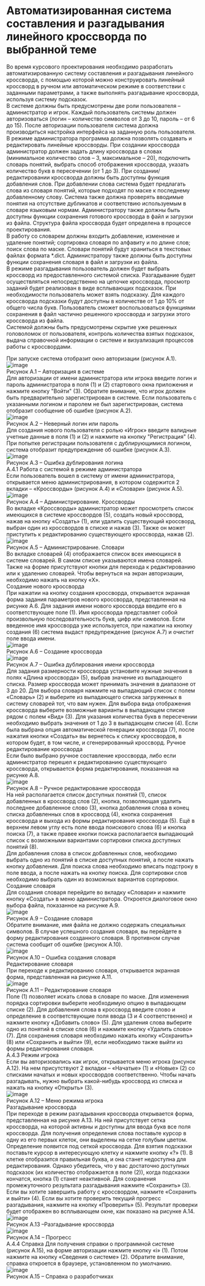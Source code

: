 # Автоматизированная система составления и разгадывания линейного кроссворда по выбранной теме  
Во время курсового проектирования необходимо разработать автоматизированную систему составления и разгадывания линейного кроссворда, с помощью которой можно конструировать линейный кроссворд в ручном или автоматическом режиме в соответствии с заданными параметрами, а также выполнять разгадывание кроссворда, используя систему подсказок.  
В системе должны быть предусмотрены две роли пользователя – администратор и игрок. Каждый пользователь системы должен авторизоваться (логин – количество символов от 3 до 10, пароль – от 6 до 15). После авторизации пользователя система должна производиться настройка интерфейса на заданную роль пользователя.  
В режиме администратора программа должна позволять создавать и редактировать линейные кроссворды. При создании кроссворда администратор должен задать длину кроссворда в словах (минимальное количество слов – 3, максимальное – 20), подключить словарь понятий, выбрать способ отображения кроссворда, указать количество букв в пересечении (от 1 до 3). При создании/редактировании кроссворда должны быть доступны функция добавления слов. При добавлении слова система будет предлагать слова из словаря понятий, которые подходят по маске к последнему добавленному слову. Система также должна проверять вводимые понятия на отсутствие дубликатов и соответствию используемым в словаре языковым нормам. Администратору также должны быть доступны функции сохранения готового кроссворда в файл и загрузки из файла. Структура файла кроссворда будет определена в процессе проектирования.  
В работу со словарем должны входить добавление, изменение и удаление понятий; сортировка словаря по алфавиту и по длине слов; поиск слова по маске. Словари понятий будут храниться в текстовых файлах формата *.dict. Администратору также должны быть доступны функции сохранения словаря в файл и загрузки из файла.  
В режиме разгадывания пользователь должен будет выбрать кроссворд из предоставленного системой списка. Разгадывание будет осуществляться непосредственно на цепочке кроссворда, просмотр заданий будет реализован в виде всплывающих подсказок. При необходимости пользователь может взять подсказку. Для каждого кроссворда подсказки будут доступны в количестве от 1 до 10% от общего числа букв. Пользователь сможет воспользоваться функциями сохранения в файл частично решенного кроссворда и загрузки этого кроссворда из файла.  
Системой должны быть предусмотрены скрытие уже решенных головоломок от пользователя, контроль количества взятых подсказок, выдача справочной информации о системе и визуализация процессов работы с кроссвордами.

При запуске система отобразит окно авторизации (рисунок А.1).  
![image](https://github.com/TitovAndrew/chainword/assets/61161730/e1e44717-6b60-4ad4-968a-21b8e1d7f67c)  
Рисунок А.1 – Авторизация в системе  
Для авторизации от имени администратора или игрока введите логин и пароль администратора в поля (1) и (2) стартового окна приложения и нажмите кнопку "Войти" (3). Обратите внимание, что игрок должен быть предварительно зарегистрирован в системе. Если пользователь с указанными логином и паролем не был зарегистрирован, система отобразит сообщение об ошибке (рисунок А.2).  
![image](https://github.com/TitovAndrew/chainword/assets/61161730/e694378b-a0ce-450b-8f78-b8fb926c96fe)  
Рисунок А.2 – Неверный логин или пароль  
Для создания нового пользователя с ролью «Игрок» введите валидные учетные данные в поля (1) и (2) и нажмите на кнопку "Регистрация" (4). При попытке регистрации пользователя с дублирующимися логином, система отобразит предупреждение об ошибке (рисунок А.3).  
![image](https://github.com/TitovAndrew/chainword/assets/61161730/85ce41c7-c689-43fb-b362-b2cd5310c484)  
Рисунок А.3 – Ошибка дублирования логина  
А.4.1 Работа с системой в режиме администратора  
Если пользователь вошел в систему от имени администратора, открывается меню администрирования, в котором содержится 2 вкладки – «Кроссворды» (рисунок А.4) и «Словари» (рисунок А.5).  
![image](https://github.com/TitovAndrew/chainword/assets/61161730/56824d98-7340-4850-9fc8-7b28cc0352fc)  
Рисунок А.4 – Администрирование. Кроссворды  
Во вкладке «Кроссворды» администратор может просмотреть список имеющихся в системе кроссвордов (5), создать новый кроссворд, нажав на кнопку «Создать» (1), или удалить существующий кроссворд, выбран один из кроссвордов в списке и нажав (3). Также он может приступить к редактированию существующего кроссворда, нажав (2).  
![image](https://github.com/TitovAndrew/chainword/assets/61161730/c050d916-7117-4105-a68b-7f62e2647b17)  
Рисунок А.5 – Администрирование. Словари  
Во вкладке словарей (4) отображается список всех имеющихся в системе словарей. В самом списке указываются имена словарей. Также на форме присутствуют кнопки для перехода к редактированию или к удалению словарей.
Чтобы вернуться на экран авторизации, необходимо нажать на кнопку «Х».  
Создание нового кроссворда  
При нажатии на кнопку создания кроссворда, открывается экранная форма задания параметров нового кроссворда, представленная на рисунке А.6. Для задания имени нового кроссворда введите его в соответствующее поле (1). Имя кроссворда представляет собой произвольную последовательность букв, цифр или символов. Если введенное имя кроссворда уже используется, при нажатии на кнопку создания (6) система выдаст предупреждение (рисунок А.7) и очистит поле ввода имени.  
![image](https://github.com/TitovAndrew/chainword/assets/61161730/24ec37d0-9900-4c5f-aee1-b973b9895deb)  
Рисунок А.6 – Создание кроссворда  
![image](https://github.com/TitovAndrew/chainword/assets/61161730/b838ed5d-5237-43e6-8ee1-f1bb059f71ad)  
Рисунок А.7 – Ошибка дублирования имени кроссворда  
Для задания размерности кроссворда установите нужные значения в полях «Длина кроссворда» (5), выбрав значение из выпадающего списка. Размер кроссворда может принимать значения в диапазоне от 3 до 20. 
Для выбора словаря нажмите на выпадающий список с полем «Словарь» (2) и выберите из выпадающего списка загруженных в систему словарей тот, что вам нужен.
Для выбора вида отображения кроссворда выберите возможные варианты в выпадающем списке рядом с полем «Вид» (3). Для указания количества букв в пересечении необходимо выбрать значения от 1 до 3 в выпадающем списке (4).
Если была выбрана опция автоматической генерации кроссворда (7), после нажатия кнопки «Создать» вы вернетесь к списку кроссвордов, в котором будет, в том числе, и сгенерированный кроссворд.
Ручное редактирование кроссворда  
Если было выбрано ручное составление кроссворда, либо если администратор перешел к редактированию существующего кроссворда, открывается форма редактирования, показанная на рисунке А.8.  
![image](https://github.com/TitovAndrew/chainword/assets/61161730/95386235-c3b9-4f3d-b8db-768defaee54e)  
Рисунок А.8 – Ручное редактирование кроссворда  
На ней располагается список доступных понятий (1), список добавленных в кроссворд слов (2), кнопка, позволяющая удалить последнее добавленное слово (3), кнопка добавления слова в конец списка добавленных слов в кроссворд (4), кнопка сохранения кроссворда и выхода из формы редактирования кроссворда (5). Ещё в верхнем левом углу есть поле ввода поискового слова (6) и кнопка поиска (7), а также правее кнопки поиска располагается выпадающий список с возможными вариантами сортировки списка доступных понятий (8).  
Для добавления слова в список добавленных слов, необходимо выбрать одно из понятий в списке доступных понятий, а после нажать кнопку добавления. Для поиска слова необходимо вписать подстроку в поле ввода, а после нажать на кнопку поиска. Для сортировки слов необходимо выбрать один из возможных вариантов сортировки.  
Создание словаря  
Для создания словаря перейдите во вкладку «Словари» и нажмите кнопку «Создать» в меню администратора. Откроется диалоговое окно выбора файла, показанное на рисунке А.9.  
![image](https://github.com/TitovAndrew/chainword/assets/61161730/975587ff-3acb-4d46-99ac-7cf926d70bc1)  
Рисунок А.9 – Создание словаря  
Обратите внимание, имя файла не должно содержать специальных символов. В случае успешного создания словаря, вы перейдете в форму редактирования созданного словаря. В противном случае система сообщит об ошибке (рисунок А.10).  
![image](https://github.com/TitovAndrew/chainword/assets/61161730/dc3257a3-66b3-476d-8ae2-7bbc9b274390)  
Рисунок А.10 – Ошибка создания словаря  
Редактирование словаря  
При переходе к редактированию словаря, открывается экранная форма, представленная на рисунке А.11.  
![image](https://github.com/TitovAndrew/chainword/assets/61161730/4d0c57a1-4484-4fc3-b309-dcee531e7dc8)  
Рисунок А.11 – Редактирование словаря  
Поле (1) позволяет искать слова в словаре по маске. Для изменения порядка сортировки выберите необходимую опцию в выпадающем списке (2). Для добавления слова в кроссворд введите слово и определение в соответствующие поля ввода (3 и 4 соответственно) и нажмите кнопку «Добавить слово» (5). Для удаления слова выберите одно из понятий в списке слов (6) и нажмите кнопку «Удалить слово» (7). Для сохранения словаря необходимо нажать кнопку «Сохранить» (8) или «Сохранить и выйти» (9), если необходимо также выйти из формы редактирования словаря.  
А.4.3 Режим игрока  
Если вы авторизовались как игрок, открывается меню игрока (рисунок А.12). На нем присутствуют 2 вкладки – «Начатые» (1) и «Новые» (2) со списками начатых и новых кроссвордов соответственно. Чтобы начать разгадывать, нужно выбрать какой-нибудь кроссворд из списка и нажать на кнопку «Открыть» (3).  
![image](https://github.com/TitovAndrew/chainword/assets/61161730/347ffc85-deb9-4ff1-8579-5b8af20376d8)   
Рисунок А.12 – Меню режима игрока  
Разгадывание кроссворда  
При переходе в режим разгадывания кроссворда открывается форма, представленная на рисунке А.13. На ней присутствует сетка кроссворда, на которой активны и доступны для ввода букв все поля кроссворда. Для получения определения слова поставьте курсор в одну из его первых клеток, они выделены на сетке голубым цветом. Определение появится под сеткой кроссворда.
Для взятия подсказки поставьте курсор в интересующую клетку и нажмите кнопку «?» (1). В клетке отобразится правильная буква, и она станет недоступна для редактирования. Однако убедитесь, что у вас достаточно доступных подсказок (их количество отображается в поле (2)), когда подсказки кончатся, кнопка (1) станет неактивной.
Для сохранения промежуточного результата разгадывания нажмите «Сохранить» (3). Если вы хотите завершить работу с кроссвордом, нажмите «Сохранить и выйти» (4). Если вы хотите проверить текущий прогресс разгадывания, нажмите на кнопку «Проверить» (5). Результат проверки будет отображен во всплывающем окне, как показано на рисунке А.14.  
![image](https://github.com/TitovAndrew/chainword/assets/61161730/76b3977d-da6d-4c95-8cfc-1e2869579d40)  
Рисунок А.13 –Разгадывание кроссворда  
![image](https://github.com/TitovAndrew/chainword/assets/61161730/7eba4dcd-8655-49c2-aaff-e9f220dfeccf)   
Рисунок А.14 – Прогресс  
А.4.4 Справка
Для получения справки о программной системе (рисунок А.15), на форме авторизации нажмите кнопку «i» (1). Потом нажмите на кнопку «Сведения о системе» (2).
Обратите внимание, справка откроется в браузере, установленном по умолчанию.  
![image](https://github.com/TitovAndrew/chainword/assets/61161730/97188608-fff3-4d75-ae67-e28c61651269)  
Рисунок А.15 – Справка о разработчиках  
